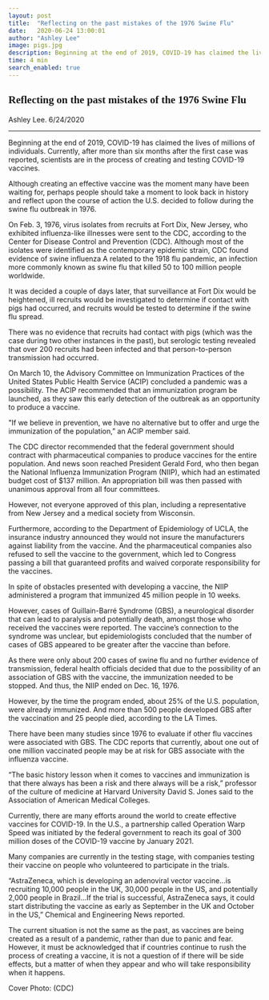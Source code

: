 ```yaml
---
layout: post
title:  "Reflecting on the past mistakes of the 1976 Swine Flu"
date:   2020-06-24 13:00:01
author: "Ashley Lee"
image: pigs.jpg
description: Beginning at the end of 2019, COVID-19 has claimed the lives of millions of individuals. Currently, after more than six months after the first case was reported, scientists are in the process of creating and testing COVID-19 vaccines.
time: 4 min
search_enabled: true
---
```

<h2 style="font-family: Ergonomique Bold">Reflecting on the past mistakes of the 1976 Swine Flu</h2>
Ashley Lee. 6/24/2020
<hr>

Beginning at the end of 2019, COVID-19 has claimed the lives of millions of individuals. Currently, after more than six months after the first case was reported, scientists are in the process of creating and testing COVID-19 vaccines.

Although creating an effective vaccine was the moment many have been waiting for, perhaps people should take a moment to look back in history and reflect upon the course of action the U.S. decided to follow during the swine flu outbreak in 1976.

On Feb. 3, 1976, virus isolates from recruits at Fort Dix, New Jersey, who exhibited influenza-like illnesses were sent to the CDC, according to the Center for Disease Control and Prevention (CDC). Although most of the isolates were identified as the contemporary epidemic strain, CDC found evidence of swine influenza A related to the 1918 flu pandemic, an infection more commonly known as swine flu that killed 50 to 100 million people worldwide.

It was decided a couple of days later, that surveillance at Fort Dix would be heightened, ill recruits would be investigated to determine if contact with pigs had occurred, and recruits would be tested to determine if the swine flu spread.

There was no evidence that recruits had contact with pigs (which was the case during two other instances in the past), but serologic testing revealed that over 200 recruits had been infected and that person-to-person transmission had occurred.

On March 10, the Advisory Committee on Immunization Practices of the United States Public Health Service (ACIP) concluded a pandemic was a possibility. The ACIP recommended that an immunization program be launched, as they saw this early detection of the outbreak as an opportunity to produce a vaccine.

"If we believe in prevention, we have no alternative but to offer and urge the immunization of the population,” an ACIP member said.

The CDC director recommended that the federal government should contract with pharmaceutical companies to produce vaccines for the entire population. And news soon reached President Gerald Ford, who then began the National Influenza Immunization Program (NIIP), which had an estimated budget cost of $137 million. An appropriation bill was then passed with unanimous approval from all four committees.

However, not everyone approved of this plan, including a representative from New Jersey and a medical society from Wisconsin.

Furthermore, according to the Department of Epidemiology of UCLA, the insurance industry announced they would not insure the manufacturers against liability from the vaccine. And the pharmaceutical companies also refused to sell the vaccine to the government, which led to Congress passing a bill that guaranteed profits and waived corporate responsibility for the vaccines.

In spite of obstacles presented with developing a vaccine, the NIIP administered a program that immunized 45 million people in 10 weeks.

However, cases of Guillain-Barré Syndrome (GBS), a neurological disorder that can lead to paralysis and potentially death, amongst those who received the vaccines were reported. The vaccine’s connection to the syndrome was unclear, but epidemiologists concluded that the number of cases of GBS appeared to be greater after the vaccine than before.

As there were only about 200 cases of swine flu and no further evidence of transmission, federal health officials decided that due to the possibility of an association of GBS with the vaccine, the immunization needed to be stopped. And thus, the NIIP ended on Dec. 16, 1976.

However, by the time the program ended, about 25% of the U.S. population, were already immunized. And more than 500 people developed GBS after the vaccination and 25 people died, according to the LA Times.

There have been many studies since 1976 to evaluate if other flu vaccines were associated with GBS. The CDC reports that currently, about one out of one million vaccinated people may be at risk for GBS associate with the influenza vaccine.

“The basic history lesson when it comes to vaccines and immunization is that there always has been a risk and there always will be a risk,” professor of the culture of medicine at Harvard University David S. Jones said to the Association of American Medical Colleges.

Currently, there are many efforts around the world to create effective vaccines for COVID-19. In the U.S., a partnership called Operation Warp Speed was initiated by the federal government to reach its goal of 300 million doses of the COVID-19 vaccine by January 2021.

Many companies are currently in the testing stage, with companies testing their vaccine on people who volunteered to participate in the trials.

“AstraZeneca, which is developing an adenoviral vector vaccine...is recruiting 10,000 people in the UK, 30,000 people in the US, and potentially 2,000 people in Brazil...If the trial is successful, AstraZeneca says, it could start distributing the vaccine as early as September in the UK and October in the US,” Chemical and Engineering News reported.

The current situation is not the same as the past, as vaccines are being created as a result of a pandemic, rather than due to panic and fear. However, it must be acknowledged that if countries continue to rush the process of creating a vaccine, it is not a question of if there will be side effects, but a matter of when they appear and who will take responsibility when it happens.

Cover Photo: (CDC)
